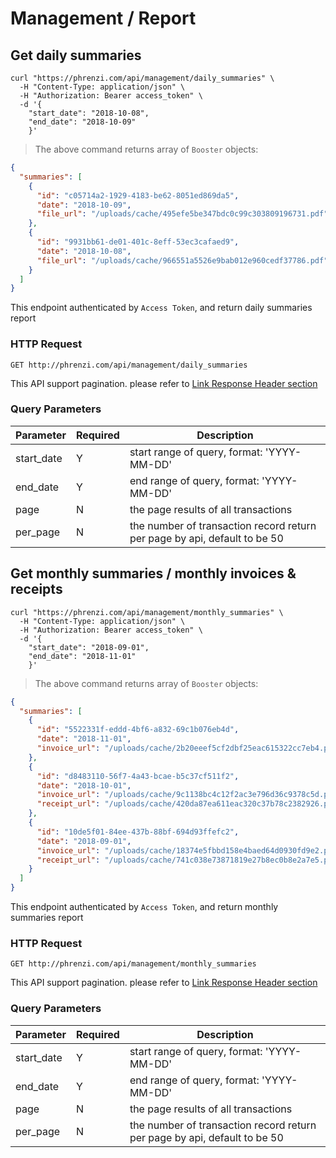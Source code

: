 # Management / Report

## Get daily summaries

```shell
curl "https://phrenzi.com/api/management/daily_summaries" \
  -H "Content-Type: application/json" \
  -H "Authorization: Bearer access_token" \
  -d '{
    "start_date": "2018-10-08",
    "end_date": "2018-10-09"
    }'
```

> The above command returns array of `Booster` objects:

```json
{
  "summaries": [
    {
      "id": "c05714a2-1929-4183-be62-8051ed869da5",
      "date": "2018-10-09",
      "file_url": "/uploads/cache/495efe5be347bdc0c99c303809196731.pdf"
    },
    {
      "id": "9931bb61-de01-401c-8eff-53ec3cafaed9",
      "date": "2018-10-08",
      "file_url": "/uploads/cache/966551a5526e9bab012e960cedf37786.pdf"
    }
  ]
}
```

This endpoint authenticated by `Access Token`, and return daily summaries report

### HTTP Request

`GET http://phrenzi.com/api/management/daily_summaries`

<aside class="info">This API support pagination. please refer to <a
href="#link-response-header">Link Response Header section</a></aside>

### Query Parameters

Parameter | Required | Description
--------- | ----------- | ----------
start_date | Y | start range of query, format: 'YYYY-MM-DD'
end_date | Y | end range of query, format: 'YYYY-MM-DD'
page | N | the page results of all transactions
per_page | N | the number of transaction record return per page by api, default to be 50



## Get monthly summaries / monthly invoices & receipts

```shell
curl "https://phrenzi.com/api/management/monthly_summaries" \
  -H "Content-Type: application/json" \
  -H "Authorization: Bearer access_token" \
  -d '{
    "start_date": "2018-09-01",
    "end_date": "2018-11-01"
    }'
```

> The above command returns array of `Booster` objects:

```json
{
  "summaries": [
    {
      "id": "5522331f-eddd-4bf6-a832-69c1b076eb4d",
      "date": "2018-11-01",
      "invoice_url": "/uploads/cache/2b20eeef5cf2dbf25eac615322cc7eb4.pdf"
    },
    {
      "id": "d8483110-56f7-4a43-bcae-b5c37cf511f2",
      "date": "2018-10-01",
      "invoice_url": "/uploads/cache/9c1138bc4c12f2ac3e796d36c9378c5d.pdf",
      "receipt_url": "/uploads/cache/420da87ea611eac320c37b78c2382926.pdf"
    },
    {
      "id": "10de5f01-84ee-437b-88bf-694d93ffefc2",
      "date": "2018-09-01",
      "invoice_url": "/uploads/cache/18374e5fbbd158e4baed64d0930fd9e2.pdf",
      "receipt_url": "/uploads/cache/741c038e73871819e27b8ec0b8e2a7e5.pdf"
    }
  ]
}
```

This endpoint authenticated by `Access Token`, and return monthly summaries report

### HTTP Request

`GET http://phrenzi.com/api/management/monthly_summaries`

<aside class="info">This API support pagination. please refer to <a
href="#link-response-header">Link Response Header section</a></aside>

### Query Parameters

Parameter | Required | Description
--------- | ----------- | ----------
start_date | Y | start range of query, format: 'YYYY-MM-DD'
end_date | Y | end range of query, format: 'YYYY-MM-DD'
page | N | the page results of all transactions
per_page | N | the number of transaction record return per page by api, default to be 50
